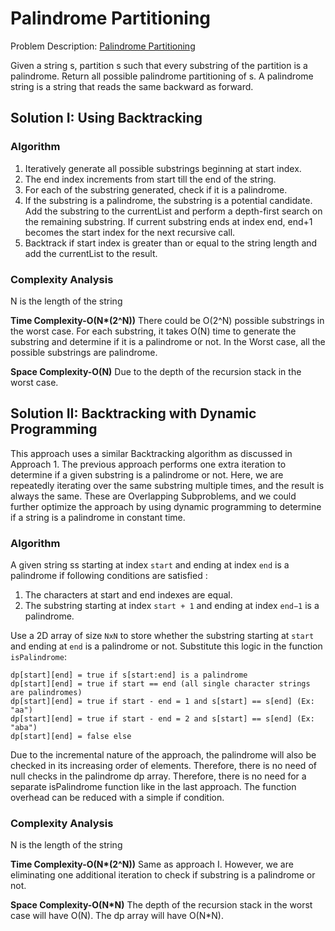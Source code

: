# Palindrome Partitioning

Problem
Description: [Palindrome Partitioning](https://leetcode.com/problems/palindrome-partitioning/)

Given a string s, partition s such that every substring of the partition is a palindrome. Return all
possible palindrome partitioning of s. A palindrome string is a string that reads the same backward
as forward.

## Solution I: Using Backtracking

### Algorithm

1. Iteratively generate all possible substrings beginning at start index.
1. The end index increments from start till the end of the string.
1. For each of the substring generated, check if it is a palindrome.
1. If the substring is a palindrome, the substring is a potential candidate. Add the substring to
   the currentList and perform a depth-first search on the remaining substring. If current substring
   ends at index end, end+1 becomes the start index for the next recursive call.
1. Backtrack if start index is greater than or equal to the string length and add the currentList to
   the result.

### Complexity Analysis

N is the length of the string

**Time Complexity-O(N\*(2^N))** There could be O(2^N) possible substrings in the worst case. For
each substring, it takes O(N) time to generate the substring and determine if it is a palindrome or
not. In the Worst case, all the possible substrings are palindrome.

**Space Complexity-O(N)** Due to the depth of the recursion stack in the worst case.

## Solution II: Backtracking with Dynamic Programming

This approach uses a similar Backtracking algorithm as discussed in Approach 1. The previous
approach performs one extra iteration to determine if a given substring is a palindrome or not.
Here, we are repeatedly iterating over the same substring multiple times, and the result is always
the same. These are Overlapping Subproblems, and we could further optimize the approach by using
dynamic programming to determine if a string is a palindrome in constant time.

### Algorithm

A given string ss starting at index `start` and ending at index `end` is a palindrome if following
conditions are satisfied :

1. The characters at start and end indexes are equal.
1. The substring starting at index `start + 1` and ending at index `end−1` is a palindrome.

Use a 2D array of size `NxN` to store whether the substring starting at `start` and ending at `end`
is a palindrome or not. Substitute this logic in the function `isPalindrome`:

```
dp[start][end] = true if s[start:end] is a palindrome
dp[start][end] = true if start == end (all single character strings are palindromes)
dp[start][end] = true if start - end = 1 and s[start] == s[end] (Ex: "aa")
dp[start][end] = true if start - end = 2 and s[start] == s[end] (Ex: "aba")
dp[start][end] = false else
```

Due to the incremental nature of the approach, the palindrome will also be checked in its increasing
order of elements. Therefore, there is no need of null checks in the palindrome dp array. Therefore,
there is no need for a separate isPalindrome function like in the last approach. The function
overhead can be reduced with a simple if condition.

### Complexity Analysis

N is the length of the string

**Time Complexity-O(N\*(2^N))** Same as approach I. However, we are eliminating one additional
iteration to check if substring is a palindrome or not.

**Space Complexity-O(N\*N)** The depth of the recursion stack in the worst case will have O(N). The
dp array will have O(N*N).

